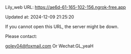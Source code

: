 Lily_web URL: https://ae6d-61-165-102-156.ngrok-free.app

Updated at: 2024-12-09 21:25:20

If you cannot open this URL, the server might be down.

Please contact: 

goley04@foxmail.com Or Wechat:GL_yeaH